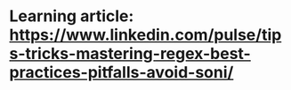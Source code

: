 # Learning article: https://www.linkedin.com/pulse/tips-tricks-mastering-regex-best-practices-pitfalls-avoid-soni/

